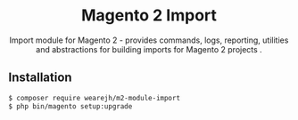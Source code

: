 <h1 align="center">Magento 2 Import</h1>
<p align="center">Import module for Magento 2 - provides commands, logs, reporting, utilities and abstractions for building imports for Magento 2 projects
.</p>

## Installation

```sh
$ composer require wearejh/m2-module-import
$ php bin/magento setup:upgrade
```

